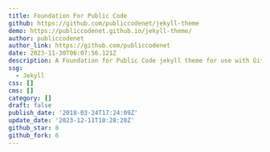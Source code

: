 ```yaml
---
title: Foundation For Public Code
github: https://github.com/publiccodenet/jekyll-theme
demo: https://publiccodenet.github.io/jekyll-theme/
author: publiccodenet
author_link: https://github.com/publiccodenet
date: 2023-11-30T06:07:56.121Z
description: A Foundation for Public Code jekyll theme for use with GitHub pages.
ssg:
  - Jekyll
css: []
cms: []
category: []
draft: false
publish_date: '2018-03-24T17:24:09Z'
update_date: '2023-12-11T10:28:20Z'
github_star: 8
github_fork: 6
---
```

